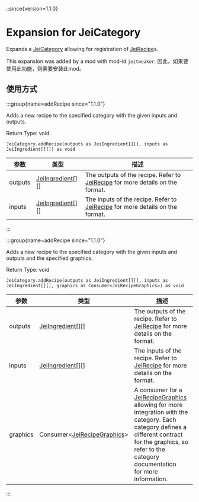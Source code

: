 ::since{version=1.1.0}
# Expansion for JeiCategory

Expands a [JeiCategory](/mods/JEITweaker/API/Category/JeiCategory) allowing for registration of [JeiRecipe](/mods/JEITweaker/API/Recipe/JeiRecipe)s.

This expansion was added by a mod with mod-id `jeitweaker`. 因此，如果要使用此功能，则需要安装此mod。

## 使用方式

:::group{name=addRecipe since="1.1.0"}

Adds a new recipe to the specified category with the given inputs and outputs.

Return Type: void

```zenscript
JeiCategory.addRecipe(outputs as JeiIngredient[][], inputs as JeiIngredient[][]) as void
```

| 参数      | 类型                                                                | 描述                                                                                                                     |
| ------- | ----------------------------------------------------------------- | ---------------------------------------------------------------------------------------------------------------------- |
| outputs | [JeiIngredient](/mods/JEITweaker/API/Component/JeiIngredient)[][] | The outputs of the recipe. Refer to [JeiRecipe](/mods/JEITweaker/API/Recipe/JeiRecipe) for more details on the format. |
| inputs  | [JeiIngredient](/mods/JEITweaker/API/Component/JeiIngredient)[][] | The inputs of the recipe. Refer to [JeiRecipe](/mods/JEITweaker/API/Recipe/JeiRecipe) for more details on the format.  |


:::

:::group{name=addRecipe since="1.1.0"}

Adds a new recipe to the specified category with the given inputs and outputs and the specified graphics.

Return Type: void

```zenscript
JeiCategory.addRecipe(outputs as JeiIngredient[][], inputs as JeiIngredient[][], graphics as Consumer<JeiRecipeGraphics>) as void
```

| 参数       | 类型                                                                                             | 描述                                                                                                                                                                                                                                                                                                                         |
| -------- | ---------------------------------------------------------------------------------------------- | -------------------------------------------------------------------------------------------------------------------------------------------------------------------------------------------------------------------------------------------------------------------------------------------------------------------------- |
| outputs  | [JeiIngredient](/mods/JEITweaker/API/Component/JeiIngredient)[][]                              | The outputs of the recipe. Refer to [JeiRecipe](/mods/JEITweaker/API/Recipe/JeiRecipe) for more details on the format.                                                                                                                                                                                                     |
| inputs   | [JeiIngredient](/mods/JEITweaker/API/Component/JeiIngredient)[][]                              | The inputs of the recipe. Refer to [JeiRecipe](/mods/JEITweaker/API/Recipe/JeiRecipe) for more details on the format.                                                                                                                                                                                                      |
| graphics | Consumer&lt;[JeiRecipeGraphics](/mods/JEITweaker/API/Recipe/JeiRecipeGraphics)&gt; | A consumer for a [JeiRecipeGraphics](/mods/JEITweaker/API/Recipe/JeiRecipeGraphics) allowing for more integration with the category. Each <br />                  category defines a different contract for the graphics, so refer to the category documentation <br />                  for more information. |


:::


